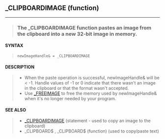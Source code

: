 ## _CLIPBOARDIMAGE (function)
---
<blockquote>

### The _CLIPBOARDIMAGE function pastes an image from the clipboard into a new 32-bit image in memory.

</blockquote>

#### SYNTAX

<blockquote>

`newImageHandle& = _CLIPBOARDIMAGE`

</blockquote>

#### DESCRIPTION

<blockquote>

* When the paste operation is successful, newImageHandle& will be < -1. Handle values of -1 or 0 indicate that there wasn't an image in the clipboard or that the format wasn't accepted.
* Use [_FREEIMAGE](./_FREEIMAGE.md) to free the memory used by newImageHandle& when it's no longer needed by your program.


</blockquote>

#### SEE ALSO

<blockquote>

* [_CLIPBOARDIMAGE](./_CLIPBOARDIMAGE.md) (statement - used to copy an image to the clipboard)
* _CLIPBOARD$ , _CLIPBOARD$ (function) (used to copy/paste text)

</blockquote>
